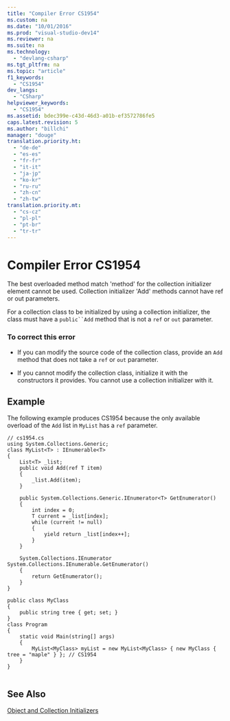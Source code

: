```yaml
---
title: "Compiler Error CS1954"
ms.custom: na
ms.date: "10/01/2016"
ms.prod: "visual-studio-dev14"
ms.reviewer: na
ms.suite: na
ms.technology: 
  - "devlang-csharp"
ms.tgt_pltfrm: na
ms.topic: "article"
f1_keywords: 
  - "CS1954"
dev_langs: 
  - "CSharp"
helpviewer_keywords: 
  - "CS1954"
ms.assetid: bdec399e-c43d-46d3-a01b-ef3572786fe5
caps.latest.revision: 5
ms.author: "billchi"
manager: "douge"
translation.priority.ht: 
  - "de-de"
  - "es-es"
  - "fr-fr"
  - "it-it"
  - "ja-jp"
  - "ko-kr"
  - "ru-ru"
  - "zh-cn"
  - "zh-tw"
translation.priority.mt: 
  - "cs-cz"
  - "pl-pl"
  - "pt-br"
  - "tr-tr"
---
```

# Compiler Error CS1954
The best overloaded method match 'method' for the collection initializer element cannot be used. Collection initializer 'Add' methods cannot have ref or out parameters.  
  
 For a collection class to be initialized by using a collection initializer, the class must have a `public``Add` method that is not a `ref` or `out` parameter.  
  
### To correct this error  
  
-   If you can modify the source code of the collection class, provide an `Add` method that does not take a `ref` or `out` parameter.  
  
-   If you cannot modify the collection class, initialize it with the constructors it provides. You cannot use a collection initializer with it.  
  
## Example  
 The following example produces CS1954 because the only available overload of the `Add` list in `MyList` has a `ref` parameter.  
  
```  
// cs1954.cs  
using System.Collections.Generic;  
class MyList<T> : IEnumerable<T>  
{  
    List<T> _list;  
    public void Add(ref T item)  
    {  
        _list.Add(item);  
    }  
  
    public System.Collections.Generic.IEnumerator<T> GetEnumerator()  
    {  
        int index = 0;  
        T current = _list[index];  
        while (current != null)  
        {  
            yield return _list[index++];  
        }  
    }  
  
    System.Collections.IEnumerator System.Collections.IEnumerable.GetEnumerator()  
    {  
        return GetEnumerator();  
    }  
}  
  
public class MyClass  
{  
    public string tree { get; set; }  
}  
class Program  
{  
    static void Main(string[] args)  
    {  
        MyList<MyClass> myList = new MyList<MyClass> { new MyClass { tree = "maple" } }; // CS1954  
    }  
}  
  
```  
  
## See Also  
 [Object and Collection Initializers](../Topic/Object%20and%20Collection%20Initializers%20\(C%23%20Programming%20Guide\).md)